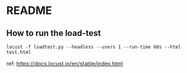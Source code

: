 # README

## How to run the load-test

```:terminal
locust -f loadtest.py --headless --users 1 --run-time 60s --html test.html
```

ref: https://docs.locust.io/en/stable/index.html
